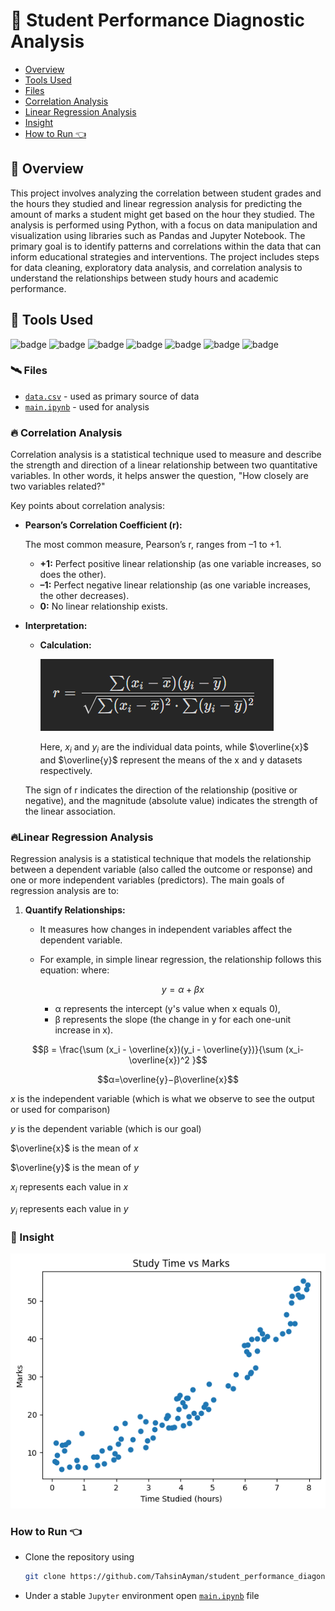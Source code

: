 # 🌄 Student Performance Diagnostic Analysis

- [Overview](#-overview)
- [Tools Used](#-tools-used)
- [Files](#️-files)
- [Correlation Analysis](#-correlation-analysis)
- [Linear Regression Analysis](#-linear-regression-analysis)
- [Insight](#-insight)
- [How to Run 👈](#how-to-run-)

## 🚀 Overview

This project involves analyzing the correlation between student grades and the hours they studied and linear regression analysis for predicting the amount of marks a student might get based on the hour they studied. The analysis is performed using Python, with a focus on data manipulation and visualization using libraries such as Pandas and Jupyter Notebook. The primary goal is to identify patterns and correlations within the data that can inform educational strategies and interventions. The project includes steps for data cleaning, exploratory data analysis, and correlation analysis to understand the relationships between study hours and academic performance.


## 💼 Tools Used

![badge](https://img.shields.io/badge/git-%23F05033.svg?style=for-the-badge&logo=git&logoColor=white)
![badge](https://img.shields.io/badge/github-%23121011.svg?style=for-the-badge&logo=github&logoColor=white)
![badge](https://img.shields.io/badge/windows-%230078D6.svg?style=for-the-badge&logo=windows&logoColor=white)
![badge](https://img.shields.io/badge/vscode-%23007ACC.svg?style=for-the-badge&logo=visual-studio-code&logoColor=white)
![badge](https://img.shields.io/badge/python-%233776AB.svg?style=for-the-badge&logo=python&logoColor=white)
![badge](https://img.shields.io/badge/pandas-%23150458.svg?style=for-the-badge&logo=pandas&logoColor=white)
![badge](https://img.shields.io/badge/jupyter-%23F37626.svg?style=for-the-badge&logo=jupyter&logoColor=white)

### 🛰️ Files

- [`data.csv`](./data/data.csv) - used as primary source of data
- [`main.ipynb`](./src/main.ipynb) - used for analysis

### 🔥 Correlation Analysis

Correlation analysis is a statistical technique used to measure and describe the strength and direction of a linear relationship between two quantitative variables. In other words, it helps answer the question, "How closely are two variables related?"

Key points about correlation analysis:

- **Pearson’s Correlation Coefficient (r):**
    
    The most common measure, Pearson’s r, ranges from –1 to +1.
    
    - **+1:** Perfect positive linear relationship (as one variable increases, so does the other).
    - **–1:** Perfect negative linear relationship (as one variable increases, the other decreases).
    - **0:** No linear relationship exists.
- **Interpretation:**
    - **Calculation:**
        
        ![eq](./assets/formula.png)

        Here, $x_i$ and $y_i$  are the individual data points, while $\overline{x}$ and  $\overline{y}$ represent the means of the x and y datasets respectively.
        
    
    The sign of r indicates the direction of the relationship (positive or negative), and the magnitude (absolute value) indicates the strength of the linear association.

### 🔥Linear Regression Analysis

Regression analysis is a statistical technique that models the relationship between a dependent variable (also called the outcome or response) and one or more independent variables (predictors). The main goals of regression analysis are to:

1. **Quantify Relationships:**
    - It measures how changes in independent variables affect the dependent variable.
    - For example, in simple linear regression, the relationship follows this equation:
    where:
        
        ```math
        y = α + βx
        ```
        
        - α represents the intercept (y's value when x equals 0),
        - β represents the slope (the change in y for each one-unit increase in x).

```math 
β = \frac{\sum (x_i - \overline{x})(y_i - \overline{y})}{\sum (x_i-\overline{x})^2 }
```

```math
α=\overline{y}−β\overline{x}
```

$x$ is the independent variable (which is what we observe to see the output or used for comparison)

$y$ is the dependent variable (which is our goal)

$\overline{x}$ is the mean of $x$

$\overline{y}$ is the mean of $y$

$x_i$ represents each value in $x$

$y_i$ represents each value in $y$

### 📖 Insight
![chart](./assets/insight.png)

### How to Run 👈
- Clone the repository using 
    ```bash
    git clone https://github.com/TahsinAyman/student_performance_diagonistic_analysis.git
    ```
- Under a stable `Jupyter` environment open [`main.ipynb`](./src/main.ipynb) file
